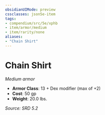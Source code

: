 ```yaml
---
obsidianUIMode: preview
cssclasses: json5e-item
tags:
- compendium/src/5e/xphb
- item/armor/medium
- item/rarity/none
aliases: 
- "Chain Shirt"
---
```

# Chain Shirt
*Medium armor*  

- **Armor Class**: 13 + Dex modifier (max of +2)
- **Cost**: 50 gp
- **Weight**: 20.0 lbs.

*Source: SRD 5.2*
